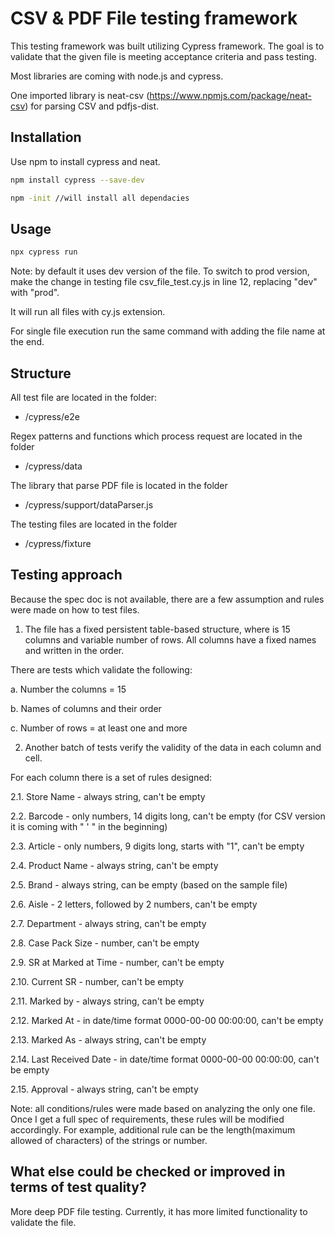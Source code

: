 # CSV & PDF File testing framework

This testing framework was built utilizing Cypress framework. The goal is to validate that the given file is meeting acceptance criteria and pass testing.

Most libraries are coming with node.js and cypress.

One imported library is neat-csv (https://www.npmjs.com/package/neat-csv) for parsing CSV and pdfjs-dist.
  

## Installation

Use npm to install cypress and neat.

```bash
npm install cypress --save-dev 

npm -init //will install all dependacies
```

## Usage

```bash
npx cypress run
```
Note: by default it uses dev version of the file. To switch to prod version, make the change in testing file csv_file_test.cy.js in line 12, replacing "dev" with "prod".

It will run all files with cy.js extension.

For single file execution run the same command with adding the file name at the end.

## Structure
All test file are located in the folder:

-  /cypress/e2e

Regex patterns and functions which process request are located in the folder

- /cypress/data

The library that parse PDF file is located in the folder

- /cypress/support/dataParser.js

The testing files are located in the folder

- /cypress/fixture

## Testing approach
Because the spec doc is not available, there are a few assumption and rules were made on how to test files.

1. The file has a fixed persistent table-based structure, where is 15 columns and variable number of rows. All columns have a fixed names and written in the order.

There are tests which validate the following:

a. Number the columns = 15

b. Names of columns and their order

c. Number of rows = at least one and more

2. Another batch of tests verify the validity of the data in each column and cell.

For each column there is a set of rules designed:

2.1. Store Name - always string, can't be empty

2.2. Barcode - only numbers, 14 digits long, can't be empty (for CSV version it is coming with " ' " in the beginning)

2.3. Article -  only numbers, 9 digits long, starts with "1", can't be empty

2.4. Product Name - always string, can't be empty

2.5. Brand - always string, can be empty (based on the sample file)

2.6. Aisle - 2 letters, followed by 2 numbers, can't be empty

2.7. Department - always string, can't be empty

2.8. Case Pack Size - number, can't be empty

2.9. SR at Marked at Time - number, can't be empty

2.10. Current SR - number, can't be empty

2.11. Marked by - always string, can't be empty
 
2.12. Marked At - in date/time format 0000-00-00 00:00:00, can't be empty

2.13. Marked As - always string, can't be empty

2.14. Last Received Date - in date/time format 0000-00-00 00:00:00, can't be empty

2.15. Approval -  always string, can't be empty

Note: all conditions/rules were made based on analyzing the only one file. Once I get a full spec of requirements, these rules will be modified accordingly. For example, additional rule can be the length(maximum allowed of characters) of the strings or number.

## What else could be checked or improved in terms of test quality?
More deep PDF file testing. Currently, it has more limited functionality to validate the file.